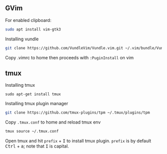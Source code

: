 ## GVim
For enabled clipboard:
```Bash
sudo apt install vim-gtk3
```

Installing vundle
```Bash
git clone https://github.com/VundleVim/Vundle.vim.git ~/.vim/bundle/Vundle.vim
```
Copy .vimrc to home then proceeds with `:PuginInstall` on vim

## tmux
Installing tmux
```
sudo apt-get install tmux
```
Installing tmux plugin manager
```Bash
git clone https://github.com/tmux-plugins/tpm ~/.tmux/plugins/tpm
```
Copy `.tmux.conf` to home and reload tmux env
```Bash
tmux source ~/.tmux.conf
```
Open tmux and hit `prefix` + <kbd>I</kbd> to install tmux plugin. `prefix` is by default <kbd>Ctrl</kbd> + <kbd>a</kbd>; note that <kbd>I</kbd> is capital.

